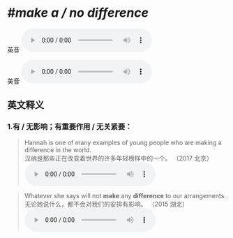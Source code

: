 # ***\#make a / no difference*** 
英音
<audio src="./media/make a difference1_AAC.aac" controls="controls"></audio>

美音
<audio src="./media/make a difference2_AAC.aac" controls="controls"></audio>



  

英文释义
---
### 1.**有 / 无影响；有重要作用 / 无关紧要：**  

 > Hannah is one of many examples of young people who are making a difference in the world.  
 > 汉纳是那些正在改变着世界的许多年轻榜样中的一个。  （2017 北京）  
<audio src="./media/difference-102_AAC.aac" controls="controls"></audio>

 > Whatever she says will not **make** any **difference** to our arrangements.   
 > 无论她说什么，都不会对我们的安排有影响。  （2015 湖北）  
<audio src="./media/p131 difference-1.aac" controls="controls"></audio>


